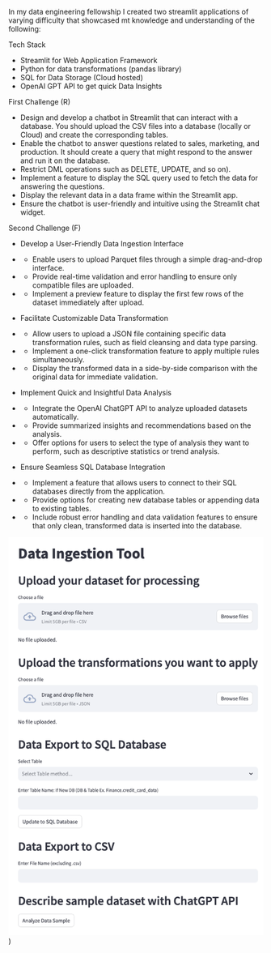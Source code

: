 In my data engineering fellowship I created two streamlit applications of varying difficulty that showcased mt knowledge and understanding of the following:

Tech Stack
- Streamlit for Web Application Framework
- Python for data transformations (pandas library)
- SQL for Data Storage (Cloud hosted)
- OpenAI GPT API to get quick Data Insights

First Challenge (R)
- Design and develop a chatbot in Streamlit that can interact with a database. You should upload the CSV files into a database (locally or Cloud) and create the corresponding tables. 
- Enable the chatbot to answer questions related to sales, marketing, and production. It should create a query that might respond to the answer and run it on the database. 
- Restrict DML operations such as DELETE, UPDATE, and so on).
- Implement a feature to display the SQL query used to fetch the data for answering the questions.
- Display the relevant data in a data frame within the Streamlit app.
- Ensure the chatbot is user-friendly and intuitive using the Streamlit chat widget.

Second Challenge (F)

- Develop a User-Friendly Data Ingestion Interface
- - Enable users to upload Parquet files through a simple drag-and-drop interface.
- - Provide real-time validation and error handling to ensure only compatible files are uploaded.
- - Implement a preview feature to display the first few rows of the dataset immediately after upload.

- Facilitate Customizable Data Transformation
- - Allow users to upload a JSON file containing specific data transformation rules, such as field cleansing and data type parsing.
- - Implement a one-click transformation feature to apply multiple rules simultaneously.
- - Display the transformed data in a side-by-side comparison with the original data for immediate validation.

- Implement Quick and Insightful Data Analysis
- - Integrate the OpenAI ChatGPT API to analyze uploaded datasets automatically.
- - Provide summarized insights and recommendations based on the analysis.
- - Offer options for users to select the type of analysis they want to perform, such as descriptive statistics or trend analysis.

- Ensure Seamless SQL Database Integration
- - Implement a feature that allows users to connect to their SQL databases directly from the application.
- - Provide options for creating new database tables or appending data to existing tables.
- - Include robust error handling and data validation features to ensure that only clean, transformed data is inserted into the database.


![Image Alt text](/images/Streamlit_example_R.png "Optional title"))  
